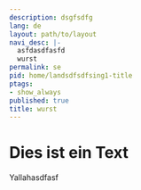 ```yaml
---
description: dsgfsdfg
lang: de
layout: path/to/layout
navi_desc: |-
  asfdasdfasfd
  wurst
permalink: se
pid: home/landsdfsdfsing1-title
ptags:
- show_always
published: true
title: wurst
---
```

# Dies ist ein Text

<html></div>

Yallahasdfasf
